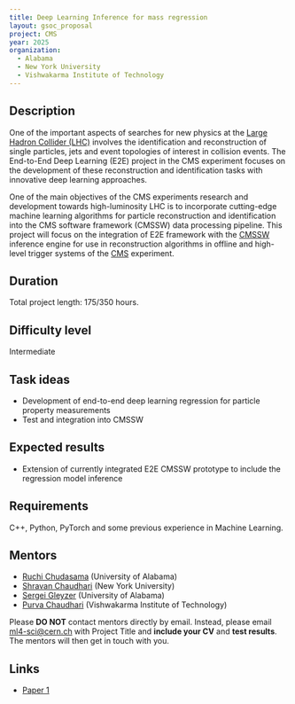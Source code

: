 ```yaml
---
title: Deep Learning Inference for mass regression 
layout: gsoc_proposal
project: CMS
year: 2025
organization:
  - Alabama
  - New York University
  - Vishwakarma Institute of Technology
---
```


## Description

One of the important aspects of searches for new physics at the [Large Hadron Collider (LHC)](https://home.cern/science/accelerators/large-hadron-collider) involves the identification and reconstruction of single particles, jets and event topologies of interest in collision events. The End-to-End Deep Learning (E2E) project in the CMS experiment focuses on the development  of these reconstruction and identification tasks with innovative deep learning approaches.   

 One of the main objectives of the CMS experiments research and development towards high-luminosity LHC is to incorporate cutting-edge machine learning algorithms for particle reconstruction and identification into the CMS software framework (CMSSW) data processing pipeline. This project will focus on the integration of E2E framework with the [CMSSW](https://github.com/cms-sw/cmssw) inference engine for use in reconstruction algorithms in offline and high-level trigger systems of the [CMS](https://home.cern/science/experiments/cms) experiment.

## Duration

Total project length: 175/350 hours.

## Difficulty level
Intermediate

## Task ideas
 * Development of end-to-end deep learning regression for particle property measurements
 * Test and integration into CMSSW


## Expected results
 * Extension of currently integrated E2E CMSSW prototype to include the regression model inference


## Requirements
C++, Python, PyTorch and some previous experience in Machine Learning.

<!-- ## Test
Please use [this link](https://docs.google.com/document/d/1QuG0Ho3pWsJGMx0fG969aBNfgPg-cDxU9w33ZuDEBng/edit?usp=sharing) to access the test for this project. -->

## Mentors
  * [Ruchi Chudasama](mailto:ml4-sci@cern.ch) (University of Alabama)
  * [Shravan Chaudhari](mailto:ml4-sci@cern.ch) (New York University)
  * [Sergei Gleyzer](mailto:ml4-sci@cern.ch) (University of Alabama)
  * [Purva Chaudhari](mailto:ml4-sci@cern.ch) (Vishwakarma Institute of Technology)
  

Please **DO NOT** contact mentors directly by email. Instead, please email [ml4-sci@cern.ch](mailto:ml4-sci@cern.ch) with Project Title and **include your CV** and **test results**. The mentors will then get in touch with you.



## Links
  * [Paper 1](https://arxiv.org/abs/2309.14254)
